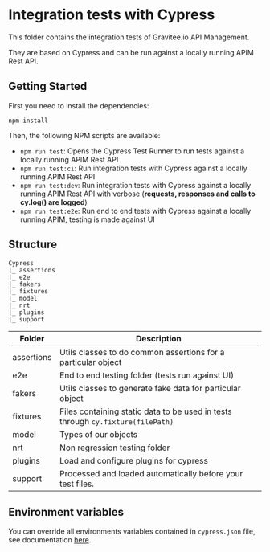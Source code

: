 # Integration tests with Cypress

This folder contains the integration tests of Gravitee.io API Management.

They are based on Cypress and can be run against a locally running APIM Rest API.


## Getting Started

First you need to install the dependencies:

```shell
npm install
```

Then, the following NPM scripts are available:
 - `npm run test`: Opens the Cypress Test Runner to run tests against a locally running APIM Rest API  
 - `npm run test:ci`: Run integration tests with Cypress against a locally running APIM Rest API
 - `npm run test:dev`: Run integration tests with Cypress against a locally running APIM Rest API with verbose (**requests, responses and calls to cy.log() are logged**)
 - `npm run test:e2e`: Run end to end tests with Cypress against a locally running APIM, testing is made against UI

## Structure
````
Cypress
|_ assertions
|_ e2e
|_ fakers
|_ fixtures
|_ model
|_ nrt
|_ plugins
|_ support
````

| Folder 	            | Description 	|
|--------	            |-------------	|
| assertions     	    | Utils classes to do common assertions for a particular object     	|
| e2e     	            | End to end testing folder (tests run against UI)     	|
| fakers     	        | Utils classes to generate fake data for particular object  	|
| fixtures     	        | Files containing static data to be used in tests through `cy.fixture(filePath)`  	|
| model       	        | Types of our objects            	|
| nrt       	        | Non regression testing folder            	|
| plugins       	    | Load and configure plugins for cypress            	|
| support       	    | Processed and loaded automatically before your test files.            	|

## Environment variables

You can override all environments variables contained in `cypress.json` file, see documentation [here](https://docs.cypress.io/guides/guides/environment-variables#Setting).

